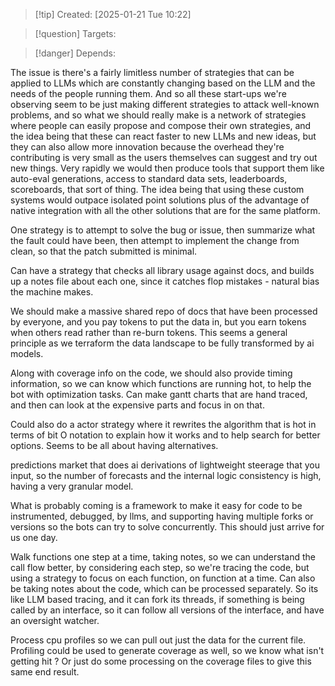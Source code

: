 
>[!tip] Created: [2025-01-21 Tue 10:22]

>[!question] Targets: 

>[!danger] Depends: 

The issue is there's a fairly limitless number of strategies that can be applied to LLMs which are constantly changing based on the LLM and the needs of the people running them. And so all these start-ups we're observing seem to be just making different strategies to attack well-known problems, and so what we should really make is a network of strategies where people can easily propose and compose their own strategies, and the idea being that these can react faster to new LLMs and new ideas, but they can also allow more innovation because the overhead they're contributing is very small as the users themselves can suggest and try out new things. Very rapidly we would then produce tools that support them like auto-eval generations, access to standard data sets, leaderboards, scoreboards, that sort of thing. The idea being that using these custom systems would outpace isolated point solutions plus of the advantage of native integration with all the other solutions that are for the same platform.

One strategy is to attempt to solve the bug or issue, then summarize what the fault could have been, then attempt to implement the change from clean, so that the patch submitted is minimal.

Can have a strategy that checks all library usage against docs, and builds up a notes file about each one, since it catches flop mistakes - natural bias the machine makes.

We should make a massive shared repo of docs that have been processed by everyone, and you pay tokens to put the data in, but you earn tokens when others read rather than re-burn tokens.
This seems a general principle as we terraform the data landscape to be fully transformed by ai models.

Along with coverage info on the code, we should also provide timing information, so we can know which functions are running hot, to help the bot with optimization tasks.  Can make gantt charts that are hand traced, and then can look at the expensive parts and focus in on that.

Could also do a actor strategy where it rewrites the algorithm that is hot in terms of bit O notation to explain how it works and to help search for better options.  Seems to be all about having alternatives.

predictions market that does ai derivations of lightweight steerage that you input, so the number of forecasts and the internal logic consistency is high, having a very granular model.

What is probably coming is a framework to make it easy for code to be instrumented, debugged, by llms, and supporting having multiple forks or versions so the bots can try to solve concurrently.  This should just arrive for us one day.

Walk functions one step at a time, taking notes, so we can understand the call flow better, by considering each step, so we're tracing the code, but using a strategy to focus on each function, on function at a time.  Can also be taking notes about the code, which can be processed separately.  So its like LLM based tracing, and it can fork its threads, if something is being called by an interface, so it can follow all versions of the interface, and have an oversight watcher.

Process cpu profiles so we can pull out just the data for the current file.
Profiling could be used to generate coverage as well, so we know what isn't getting hit ?
Or just do some processing on the coverage files to give this same end result.